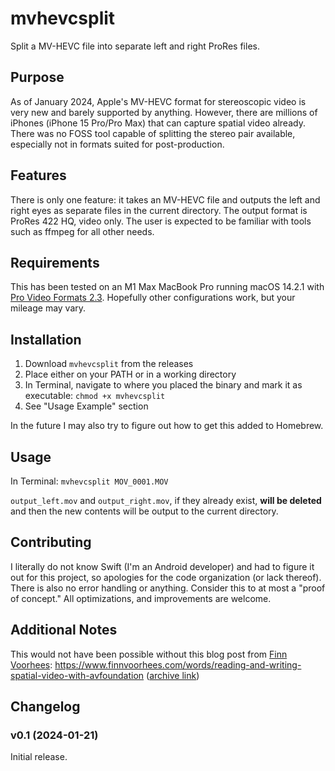 # mvhevcsplit

 Split a MV-HEVC file into separate left and right ProRes files.

## Purpose

As of January 2024, Apple's MV-HEVC format for stereoscopic video is very new and barely supported by anything. However, there are millions of iPhones (iPhone 15 Pro/Pro Max) that can capture spatial video already. There was no FOSS tool capable of splitting the stereo pair available, especially not in formats suited for post-production.

## Features

There is only one feature: it takes an MV-HEVC file and outputs the left and right eyes as separate files in the current directory. The output format is ProRes 422 HQ, video only. The user is expected to be familiar with tools such as ffmpeg for all other needs.

## Requirements

This has been tested on an M1 Max MacBook Pro running macOS 14.2.1 with [Pro Video Formats 2.3](https://support.apple.com/kb/DL2100?viewlocale=en_US&locale=en_US). Hopefully other configurations work, but your mileage may vary.

## Installation

1. Download `mvhevcsplit` from the releases
2. Place either on your PATH or in a working directory
3. In Terminal, navigate to where you placed the binary and mark it as executable: `chmod +x mvhevcsplit`
4. See "Usage Example" section

In the future I may also try to figure out how to get this added to Homebrew.

## Usage

In Terminal: `mvhevcsplit MOV_0001.MOV`

`output_left.mov` and `output_right.mov`, if they already exist, **will be deleted** and then the new contents will be output to the current directory.

## Contributing

I literally do not know Swift (I'm an Android developer) and had to figure it out for this project, so apologies for the code organization (or lack thereof). There is also no error handling or anything. Consider this to at most a "proof of concept." All optimizations, and improvements are welcome.

## Additional Notes

This would not have been possible without this blog post from [Finn Voorhees](https://github.com/finnvoor): <https://www.finnvoorhees.com/words/reading-and-writing-spatial-video-with-avfoundation> ([archive link](https://web.archive.org/web/20240117091738/https://www.finnvoorhees.com/words/reading-and-writing-spatial-video-with-avfoundation))

## Changelog

### v0.1 (2024-01-21)

Initial release.
